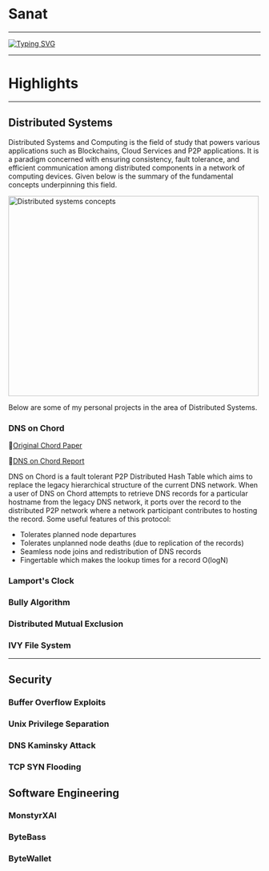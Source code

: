 # Sanat
---
[![Typing SVG](https://readme-typing-svg.demolab.com?font=VT323&size=40&duration=2000&multiline=true&repeat=false&random=false&width=510&height=150&lines=Software+Engineer;Distributed+Systems+%7C+Blockchain;Cyber+Security)](https://git.io/typing-svg)

---
# Highlights
---
## Distributed Systems
Distributed Systems and Computing is the field of study that powers various applications such as Blockchains, Cloud Services and P2P applications. It is a paradigm concerned with ensuring consistency, fault tolerance, and efficient communication among distributed components in a network of computing devices. Given below is the summary of the fundamental concepts underpinning this field.  

<img src="https://github.com/s4nat/s4nat/assets/65476084/7182d41a-e841-4daa-8b7b-685fba7f8e10" alt="Distributed systems concepts" width="500" height="400">

Below are some of my personal projects in the area of Distributed Systems.

### DNS on Chord
📑[Original Chord Paper](https://example.com/path/to/your/file.pdf)

📑[DNS on Chord Report](https://github.com/s4nat/s4nat/files/15230838/50_041_Distributed_Systems_Project.pdf)

DNS on Chord is a fault tolerant P2P Distributed Hash Table which aims to replace the legacy hierarchical structure of the current DNS network. When a user of DNS on Chord attempts to retrieve DNS records for a particular hostname from the legacy DNS network, it ports over the record to the distributed P2P network where a network participant contributes to hosting the record.
Some useful features of this protocol:
- Tolerates planned node departures
- Tolerates unplanned node deaths (due to replication of the records)
- Seamless node joins and redistribution of DNS records
- Fingertable which makes the lookup times for a record O(logN)


### Lamport's Clock


### Bully Algorithm
### Distributed Mutual Exclusion
### IVY File System

---
## Security
### Buffer Overflow Exploits
### Unix Privilege Separation 
### DNS Kaminsky Attack
### TCP SYN Flooding
### 

## Software Engineering
### MonstyrXAI
### ByteBass
### ByteWallet


<!--
**s4nat/s4nat** is a ✨ _special_ ✨ repository because its `README.md` (this file) appears on your GitHub profile.

Here are some ideas to get you started:

- 🔭 I’m currently working on ...
- 🌱 I’m currently learning ...
- 👯 I’m looking to collaborate on ...
- 🤔 I’m looking for help with ...
- 💬 Ask me about ...
- 📫 How to reach me: ...
- 😄 Pronouns: ...
- ⚡ Fun fact: ...
-->

